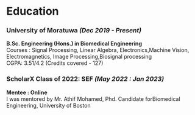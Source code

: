 # Education

### University of Moratuwa   _(Dec 2019 - Present)_
**B.Sc. Engineering (Hons.) in Biomedical Engineering**\
Courses : Signal Processing, Linear Algebra, Electronics,Machine Vision, Electromagnetics, Image Processing,Biosignal processing\
CGPA: 3.51/4.2 (Credits covered - 127)

### ScholarX Class of 2022: SEF   _(May 2022 : Jan 2023)_
**Mentee : Online**\
I was mentored by Mr. Athif Mohamed, Phd. Candidate forBiomedical Engineering,
University of Boston
